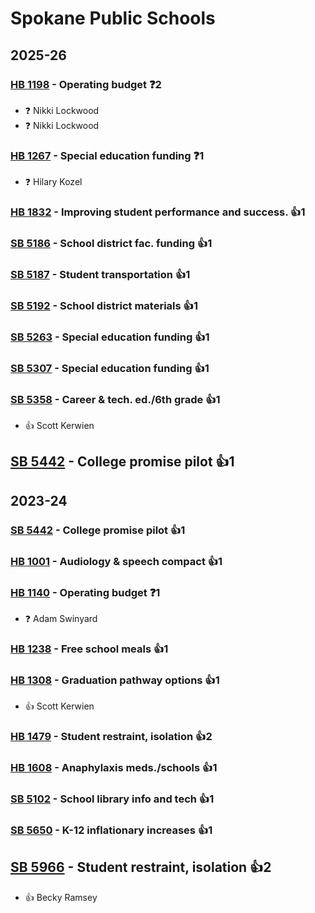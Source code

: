 # Spokane Public Schools
## 2025-26

### [HB 1198](/bill/2025-26/hb/1198/) - Operating budget   ❓2
* ❓ Nikki Lockwood
* ❓ Nikki Lockwood

### [HB 1267](/bill/2025-26/hb/1267/) - Special education funding   ❓1
* ❓ Hilary Kozel

### [HB 1832](/bill/2025-26/hb/1832/) - Improving student performance and success. 👍1  

### [SB 5186](/bill/2025-26/sb/5186/) - School district fac. funding 👍1  

### [SB 5187](/bill/2025-26/sb/5187/) - Student transportation 👍1  

### [SB 5192](/bill/2025-26/sb/5192/) - School district materials 👍1  

### [SB 5263](/bill/2025-26/sb/5263/) - Special education funding 👍1  

### [SB 5307](/bill/2025-26/sb/5307/) - Special education funding 👍1  

### [SB 5358](/bill/2025-26/sb/5358/) - Career & tech. ed./6th grade 👍1  
* 👍 Scott Kerwien

## [SB 5442](/bill/2025-26/sb/5442/) - College promise pilot 👍1  

## 2023-24

### [SB 5442](/bill/2023-24/sb/5442/) - College promise pilot 👍1  

### [HB 1001](/bill/2023-24/hb/1001/) - Audiology & speech compact 👍1  

### [HB 1140](/bill/2023-24/hb/1140/) - Operating budget   ❓1
* ❓ Adam Swinyard

### [HB 1238](/bill/2023-24/hb/1238/) - Free school meals 👍1  

### [HB 1308](/bill/2023-24/hb/1308/) - Graduation pathway options 👍1  
* 👍 Scott Kerwien

### [HB 1479](/bill/2023-24/hb/1479/) - Student restraint, isolation 👍2  

### [HB 1608](/bill/2023-24/hb/1608/) - Anaphylaxis meds./schools 👍1  

### [SB 5102](/bill/2023-24/sb/5102/) - School library info and tech 👍1  

### [SB 5650](/bill/2023-24/sb/5650/) - K-12 inflationary increases 👍1  

## [SB 5966](/bill/2023-24/sb/5966/) - Student restraint, isolation 👍2  
* 👍 Becky Ramsey
